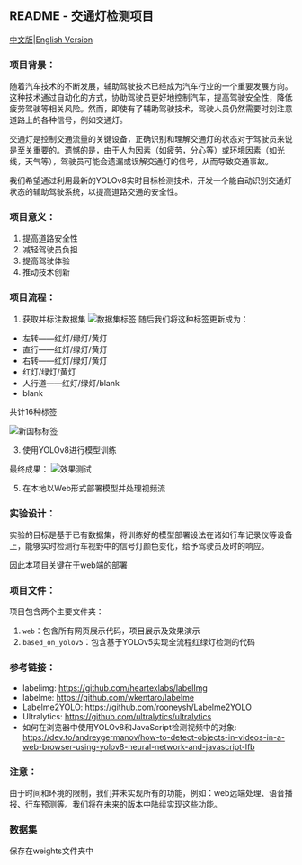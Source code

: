 ## README - 交通灯检测项目

[中文版](README.md)|[English Version](README.en.md)

### 项目背景：

随着汽车技术的不断发展，辅助驾驶技术已经成为汽车行业的一个重要发展方向。这种技术通过自动化的方式，协助驾驶员更好地控制汽车，提高驾驶安全性，降低疲劳驾驶等相关风险。然而，即使有了辅助驾驶技术，驾驶人员仍然需要时刻注意道路上的各种信号，例如交通灯。

交通灯是控制交通流量的关键设备，正确识别和理解交通灯的状态对于驾驶员来说是至关重要的。遗憾的是，由于人为因素（如疲劳，分心等）或环境因素（如光线，天气等），驾驶员可能会遗漏或误解交通灯的信号，从而导致交通事故。

我们希望通过利用最新的YOLOv8实时目标检测技术，开发一个能自动识别交通灯状态的辅助驾驶系统，以提高道路交通的安全性。

### 项目意义：

1. 提高道路安全性
2. 减轻驾驶员负担
3. 提高驾驶体验
4. 推动技术创新

### 项目流程：

1. 获取并标注数据集
![数据集标签](pic/first_label.png)
随后我们将这种标签更新成为：

- 左转——红灯/绿灯/黄灯
- 直行——红灯/绿灯/黄灯
- 右转——红灯/绿灯/黄灯
- 红灯/绿灯/黄灯
- 人行道——红灯/绿灯/blank
- blank

共计16种标签

![新国标标签](pic/direct_label.png)

3. 使用YOLOv8进行模型训练

最终成果：
![效果测试](pic/final.png)

5. 在本地以Web形式部署模型并处理视频流

### 实验设计：

实验的目标是基于已有数据集，将训练好的模型部署设法在诸如行车记录仪等设备上，能够实时检测行车视野中的信号灯颜色变化，给予驾驶员及时的响应。

因此本项目关键在于web端的部署

### 项目文件：

项目包含两个主要文件夹：

1. `web`：包含所有网页展示代码，项目展示及效果演示
2. `based_on_yolov5`：包含基于YOLOv5实现全流程红绿灯检测的代码

### 参考链接：

- labelimg: https://github.com/heartexlabs/labelImg
- labelme: https://github.com/wkentaro/labelme
- Labelme2YOLO: https://github.com/rooneysh/Labelme2YOLO
- Ultralytics: https://github.com/ultralytics/ultralytics
- 如何在浏览器中使用YOLOv8和JavaScript检测视频中的对象: https://dev.to/andreygermanov/how-to-detect-objects-in-videos-in-a-web-browser-using-yolov8-neural-network-and-javascript-lfb

### 注意：

由于时间和环境的限制，我们并未实现所有的功能，例如：web远端处理、语音播报、行车预测等。我们将在未来的版本中陆续实现这些功能。

### 数据集
保存在weights文件夹中
